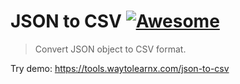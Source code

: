 # JSON to CSV [![Awesome](https://cdn.rawgit.com/sindresorhus/awesome/d7305f38d29fed78fa85652e3a63e154dd8e8829/media/badge.svg)](https://github.com/sindresorhus/awesome)

>Convert JSON object to CSV format.

Try demo: https://tools.waytolearnx.com/json-to-csv
